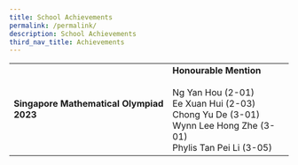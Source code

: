 ```yaml
---
title: School Achievements
permalink: /permalink/
description: School Achievements
third_nav_title: Achievements
---
```

| | | |
|--------| :-------- | -------- |
|**Singapore Mathematical Olympiad 2023**|**Honourable Mention**<br><br>Ng Yan Hou (2-01)<br>Ee Xuan Hui (2-03)<br>Chong Yu De (3-01)<br>Wynn Lee Hong Zhe (3-01)<br>Phylis Tan Pei Li (3-05)| |

